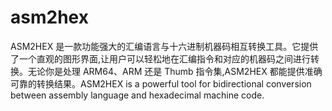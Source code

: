 # asm2hex
ASM2HEX 是一款功能强大的汇编语言与十六进制机器码相互转换工具。它提供了一个直观的图形界面,让用户可以轻松地在汇编指令和对应的机器码之间进行转换。无论你是处理 ARM64、ARM 还是 Thumb 指令集,ASM2HEX 都能提供准确可靠的转换结果。ASM2HEX is a powerful tool for bidirectional conversion between assembly language and hexadecimal machine code. 
